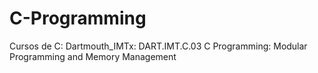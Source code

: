 # C-Programming
Cursos de C:
Dartmouth_IMTx: DART.IMT.C.03
	C Programming: Modular Programming and Memory Management
